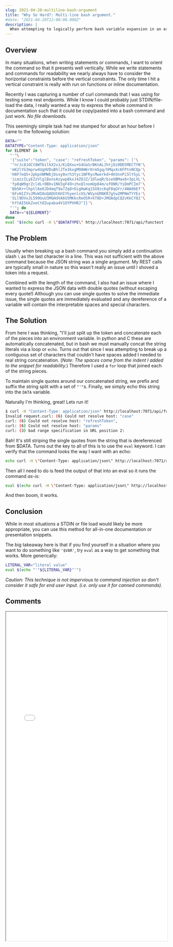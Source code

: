 ```yaml
---
slug: 2021-04-20-multiline-bash-argument
title: "Why So Hard?: Multi-line bash argument."
#date: "2021-04-20T12:00:00.000Z"
description: |
  When attempting to logically perform bash variable expansion in an expression similar to `'$VAR'` I found myself stumped for longer than I expected attempting to work around this limitation. This is my pitfalls and solutions to this problem.
---
```


## Overview

In many situations, when writing statements or commands, I want to orient the command so that it presents well vertically. While we write statements and commands for readability we nearly always have to consider the horizontal constraints before the vertical constraints. The only time I hit a vertical constraint is really with run on functions or inline documentation.

<!--truncate-->

Recently I was capturing a number of curl commands that I was using for testing some rest endpoints. While I know I could probably just STDIN/file-load the data, I really wanted a way to express the whole command in documentation such that it could be copy/pasted into a bash command and just work. _No file downloads._

This seemingly simple task had me stumped for about an hour before I came to the following solution:

```sh
DATA=""
DATATYPE="Content-Type: application/json"
for ELEMENT in \
  "'"\
  '{"suite":"token", "case": "refreshToken", "params": ['\
  '"nrJc8JdCt8WTbilkX2v1/KiQXxu+G4UaSrBKnALJhtjDz0DD5MECTYN'\
  'mK2lYG3mprw4UgHVDuBhlJTe3kxgM98W6rOrm5gq/hMqxXc6FPtnNCQp'\
  'H8F7eQ5+JpkpVWMWbjDsxy0xrh3tyc1NFRycMwerkd+4H3nnPi5lYSyL'\
  'iLmzzILyEZzVlglBxnsAzywp8kxJ4ZOJZ/1OlwqR/bieOBMax6+3pLVL'\
  'fp8qW9grZcldL+0Bbv1Nk5gF49+zhxQlnomUp84m/ufONR/YiDmPCIm7'\
  'Bb5K++lhptl6eOJD4mqT9a7Zq8+DigHwKq15G9zcKqF0qGYr/4WA06Ef'\
  '6FvH1IYvJMvWI0oQADUtKHIYhyenlcUS/WVynGM8KR7gtw2MPNmTYYEs'\
  'SLl9DVxJL599UuU3MGHdVA6U5MKkcReO5R+kT0D+JMOAdpCQZvKkCY82'\
  'hftAI5bkZveCtOZupaba4V1OYPVHRJ"]}'\
  "'"; do
  DATA+="${ELEMENT}"
done
eval "$(echo curl -H \"$DATATYPE\" http://localhost:7071/api/functest -d $DATA)"
```

## The Problem

Usually when breaking up a bash command you simply add a continuation slash `\` as the last character in a line. This was not sufficient with the above command because the JSON string was a single argument. My REST calls are typically small in nature so this wasn't really an issue until I shoved a token into a request.

Combined with the length of the command, I also had an issue where I wanted to express the JSON data with double quotes (without escaping every quote!) Although you can use single quotes to solve the immediate issue, the single quotes are immediately evaluated and any dereference of a variable will contain the interpretable spaces and special characters.

## The Solution

From here I was thinking, "I'll just split up the token and concatenate each of the pieces into an environment variable. In python and C these are automatically concatenated, but in bash we must manually concat the string literals via a loop or `echo`. Turns out that since I was attempting to break up a contiguous set of characters that couldn't have spaces added I needed to real string
concatenation. (_Note: The spaces come from the indent I added to the snippet for readability._) Therefore I used a `for` loop that joined each of the string pieces.

To maintain single quotes around our concatenated string, we prefix and suffix the string split with a set of `"'"`s. Finally, we simply echo this string into the `DATA` variable.

Naturally I'm thinking, great! Lets run it!

```sh
$ curl -H "Content-Type: application/json" http://localhost:7071/api/functest -d $DATA
Invalid request.curl: (6) Could not resolve host: "case"
curl: (6) Could not resolve host: "refreshToken",
curl: (6) Could not resolve host: "params"
curl: (3) bad range specification in URL position 2:
```

Bah! It's still striping the single quotes from the string that is dereferenced from \$DATA. Turns out the key to all of this is to use the `eval` keyword. I can verify that the command looks the way I want with an echo:

```sh
echo curl -H \"Content-Type: application/json\" http://localhost:7071/api/functest -d $DATA
```

Then all I need to do is feed the output of that into an eval so it runs the command _as-is_:

```sh
eval $(echo curl -H \"Content-Type: application/json\" http://localhost:7071/api/functest -d $DATA)
```

And then boom, it works.

## Conclusion

While in most situations a STDIN or file load would likely be more appropriate, you can use this method for all-in-one documentation or presentation snippets.

The big takeaway here is that if you find yourself in a situation where you want to do something like `'$VAR'`, try `eval` as a way to get something that works. More generically:

```sh
LITERAL_VAR="literal value"
eval $(echo "'"${LITERAL_VAR}"'")
```

_Caution: This technique is not impervious to command injection so don't consider it safe for end user input. (i.e. only use it for canned commands)._

## Comments

<iframe src="/comment-iframe.html" height="1024" width="100%" onLoad=""></iframe>

